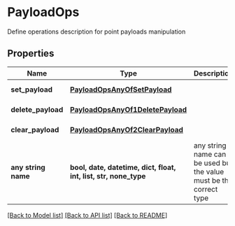 # PayloadOps

Define operations description for point payloads manipulation
## Properties
Name | Type | Description | Notes
------------ | ------------- | ------------- | -------------
**set_payload** | [**PayloadOpsAnyOfSetPayload**](PayloadOpsAnyOfSetPayload.md) |  | defaults to nulltype.Null
**delete_payload** | [**PayloadOpsAnyOf1DeletePayload**](PayloadOpsAnyOf1DeletePayload.md) |  | defaults to nulltype.Null
**clear_payload** | [**PayloadOpsAnyOf2ClearPayload**](PayloadOpsAnyOf2ClearPayload.md) |  | defaults to nulltype.Null
**any string name** | **bool, date, datetime, dict, float, int, list, str, none_type** | any string name can be used but the value must be the correct type | [optional]

[[Back to Model list]](../README.md#documentation-for-models) [[Back to API list]](../README.md#documentation-for-api-endpoints) [[Back to README]](../README.md)



